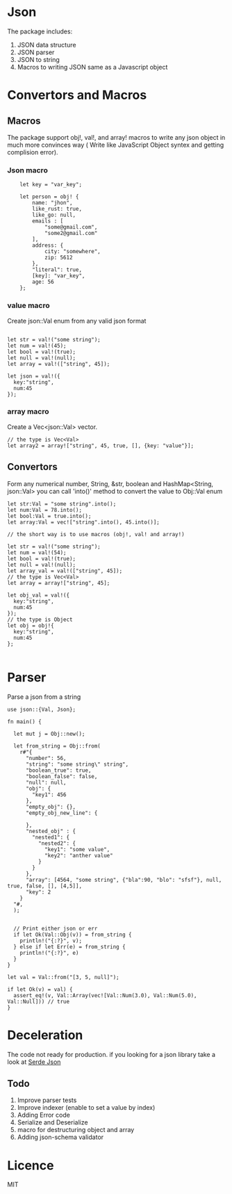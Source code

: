 # Json

The package includes:

1. JSON data structure
2. JSON parser
3. JSON to string
4. Macros to writing JSON same as a Javascript object


# Convertors and Macros

## Macros
The package support obj!, val!, and array! macros to write any json object in much more convinces way ( Write like JavaScript Object syntex and getting complision error). 

### Json macro
```
    let key = "var_key";

    let person = obj! {
        name: "jhon",
        like_rust: true,
        like_go: null,
        emails : [
            "some@gmail.com",
            "some2@gmail.com"
        ],
        address: {
            city: "somewhere",
            zip: 5612
        },
        "literal": true,
        [key]: "var_key",
        age: 56
    };
```

### value macro
Create json::Val enum from any valid json format
```

let str = val!("some string");
let num = val!(45);
let bool = val!(true);
let null = val!(null);
let array = val!(["string", 45]);

let json = val!({
  key:"string", 
  num:45
});

```

### array macro
Create a Vec\<json::Val\> vector.
```
// the type is Vec<Val>
let array2 = array!["string", 45, true, [], {key: "value"}];
```
## Convertors
Form any numerical number, String, &str, boolean and HashMap<String, json::Val> you can call 'into()' method to convert the value to Obj::Val enum

```
let str:Val = "some string".into();
let num:Val = 78.into();
let bool:Val = true.into();
let array:Val = vec!["string".into(), 45.into()];

// the short way is to use macros (obj!, val! and array!)

let str = val!("some string");
let num = val!(54);
let bool = val!(true);
let null = val!(null);
let array_val = val!(["string", 45]);
// the type is Vec<Val>
let array = array!["string", 45];

let obj_val = val!({
  key:"string", 
  num:45
});
// the type is Object
let obj = obj!{
  key:"string", 
  num:45
};


```


# Parser
Parse a json from a string 
```
use json::{Val, Json};

fn main() {

  let mut j = Obj::new();

  let from_string = Obj::from(
    r#"{
      "number": 56,
      "string": "some string\" string",
      "boolean_true": true,
      "boolean_false": false,
      "null": null,
      "obj": {
        "key1": 456
      },
      "empty_obj": {},
      "empty_obj_new_line": {

      },
      "nested_obj" : {
        "nested1": {
          "nested2": {
            "key1": "some value",
            "key2": "anther value"
          }
        }
      },
      "array": [4564, "some string", {"bla":90, "blo": "sfsf"}, null, true, false, [], [4,5]],
      "key": 2
    }
  "#,
  );


  // Print either json or err
  if let Ok(Val::Obj(v)) = from_string {
    println!("{:?}", v);
  } else if let Err(e) = from_string {
    println!("{:?}", e)
  }
}
```

```
let val = Val::from("[3, 5, null]");

if let Ok(v) = val) {
  assert_eq!(v, Val::Array(vec![Val::Num(3.0), Val::Num(5.0), Val::Null])) // true
}
```

# Deceleration
The code not ready for production. if you looking for a json library take a look at [Serde Json](https://github.com/serde-rs/json)

## Todo

1. Improve parser tests
2. Improve indexer (enable to set a value by index)
3. Adding Error code
4. Serialize and Deserialize
5. macro for destructuring object and array 
6. Adding json-schema validator


# Licence
MIT
